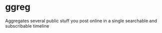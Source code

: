 ggreg
=====

Aggregates several public stuff you post online in a single searchable and subscribable timeline
